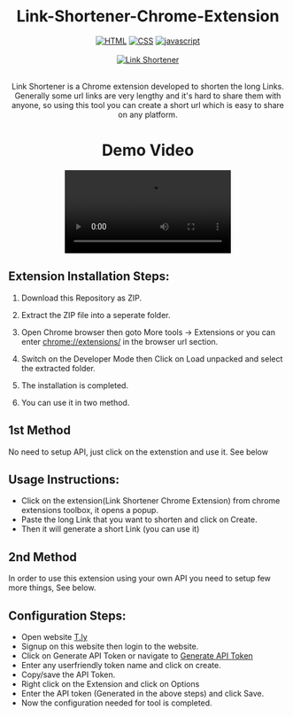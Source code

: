 <h1 align="center">Link-Shortener-Chrome-Extension</h1>

<div align="center">
<a href="https://github.com/topics/html"><img alt="HTML" src="https://img.shields.io/badge/HTML%20-%23E34F26.svg?&style=for-the-badge"/></a>
<a href="https://github.com/topics/css"><img alt="CSS" src="https://img.shields.io/badge/CSS%20-%23E34F26.svg?&style=for-the-badge"/></a>
<a href="https://github.com/topics/javascript"><img alt="javascript" src="https://img.shields.io/badge/Javascript%20-%23E34F26.svg?&style=for-the-badge&logo=javascript&logoColor=white"/></a></div>
<br>
<div align="center">
<a href="https://github.com/iamswarnadeep/Link-Shortener-by-Swarnadeep"><img alt="Link Shortener" src="https://user-images.githubusercontent.com/74227514/194804765-ae7e2481-a5b0-4784-b41b-aa9f521f8044.png"/></a></div>
<br>
<p align="center">Link Shortener is a Chrome extension developed to shorten the long Links.
<br>
Generally some url links are very lengthy and it's hard to share them with anyone, so using this tool you can create a short url which is easy to share on any platform.</p>

<h1 align="center">Demo Video</h1>

<div align="center">
<video src="https://user-images.githubusercontent.com/74227514/176155407-13858b38-b83e-4677-9794-9eb5dbec5bfe.mp4"/></div>

## Extension Installation Steps:
1. Download this Repository as ZIP.

2. Extract the ZIP file into a seperate folder.

3. Open Chrome browser then goto More tools -> Extensions or you can enter [chrome://extensions/](chrome://extensions/) in the browser url section.

4. Switch on the Developer Mode then Click on Load unpacked and select the extracted folder.

5. The installation is completed.

6. You can use it in two method. 

## 1st Method
No need to setup API, just click on the extenstion and use it. See below
## Usage Instructions:
* Click on the extension(Link Shortener Chrome Extension) from chrome extensions toolbox, it opens a popup.
* Paste the long Link that you want to shorten and click on Create.
* Then it will generate a short Link (you can use it)

## 2nd Method
In order to use this extension using your own API you need to setup few more things, See below.
## Configuration Steps:
* Open website [T.ly](https://t.ly/home)
* Signup on this website then login to the website.
* Click on Generate API Token or navigate to [Generate API Token](https://t.ly/settings#/api)
* Enter any userfriendly token name and click on create.
* Copy/save the API Token.
* Right click on the Extension and click on Options
* Enter the API token (Generated in the above steps) and click Save.
* Now the configuration needed for tool is completed.

